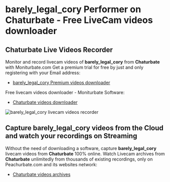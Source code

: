 # barely_legal_cory Performer on Chaturbate - Free LiveCam videos downloader

## Chaturbate Live Videos Recorder

Monitor and record livecam videos of **barely_legal_cory** from **Chaturbate** with Moniturbate.com
Get a premium trial for free by just and only registering with your Email address:
* [barely_legal_cory Premium videos downloader](https://moniturbate.com/request-demo-licence-key.html)

Free livecam videos downloader - Moniturbate Software:
* [Chaturbate videos downloader](https://moniturbate.com/moniturbate-download-software.html)

![barely_legal_cory livecam videos recorder](https://peachurnet.com/templates/moniturbate-software.png)


## Capture barely_legal_cory videos from the Cloud and watch your recordings on Streaming

Without the need of downloading a software, capture **barely_legal_cory** livecam videos from **Chaturbate** 100% online.
Watch Livecam archives from **Chaturbate** unlimitedly from thousands of existing recordings, only on Peachurbate.com and its websites network:
* [Chaturbate videos archives](https://peachurnet.com/)